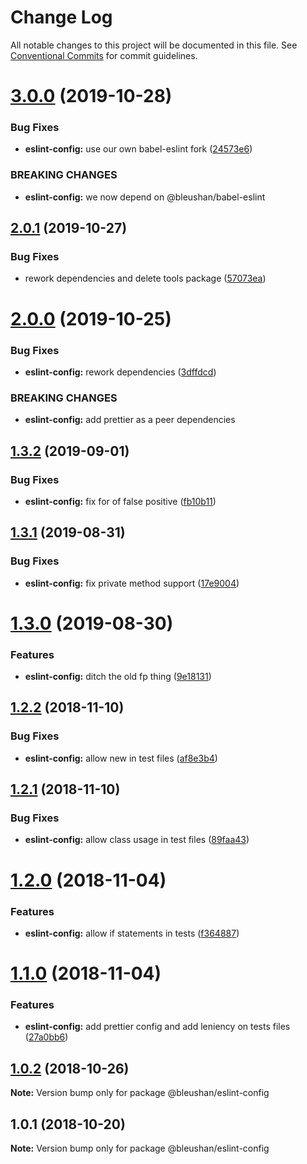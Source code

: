 # Change Log

All notable changes to this project will be documented in this file.
See [Conventional Commits](https://conventionalcommits.org) for commit guidelines.

# [3.0.0](https://github.com/BleuShan/bleushan/compare/@bleushan/eslint-config@2.0.1...@bleushan/eslint-config@3.0.0) (2019-10-28)


### Bug Fixes

* **eslint-config:** use our own babel-eslint fork ([24573e6](https://github.com/BleuShan/bleushan/commit/24573e62e489ec7a5a9cbc32d13e4dfb863bcfba))


### BREAKING CHANGES

* **eslint-config:** we now depend on @bleushan/babel-eslint





## [2.0.1](https://github.com/BleuShan/bleushan/compare/@bleushan/eslint-config@2.0.0...@bleushan/eslint-config@2.0.1) (2019-10-27)


### Bug Fixes

* rework dependencies and delete tools package ([57073ea](https://github.com/BleuShan/bleushan/commit/57073ea962239006bc68eaf7a0e30cdc40822c4b))





# [2.0.0](https://github.com/BleuShan/bleushan/compare/@bleushan/eslint-config@1.3.2...@bleushan/eslint-config@2.0.0) (2019-10-25)


### Bug Fixes

* **eslint-config:** rework dependencies ([3dffdcd](https://github.com/BleuShan/bleushan/commit/3dffdcd))


### BREAKING CHANGES

* **eslint-config:** add prettier as a peer dependencies





## [1.3.2](https://github.com/BleuShan/bleushan/compare/@bleushan/eslint-config@1.3.1...@bleushan/eslint-config@1.3.2) (2019-09-01)


### Bug Fixes

* **eslint-config:** fix for of false positive ([fb10b11](https://github.com/BleuShan/bleushan/commit/fb10b11))





## [1.3.1](https://github.com/BleuShan/bleushan/compare/@bleushan/eslint-config@1.3.0...@bleushan/eslint-config@1.3.1) (2019-08-31)


### Bug Fixes

* **eslint-config:** fix private method support ([17e9004](https://github.com/BleuShan/bleushan/commit/17e9004))





# [1.3.0](https://github.com/BleuShan/bleushan/compare/@bleushan/eslint-config@1.2.2...@bleushan/eslint-config@1.3.0) (2019-08-30)


### Features

* **eslint-config:** ditch the old fp thing ([9e18131](https://github.com/BleuShan/bleushan/commit/9e18131))





## [1.2.2](https://github.com/BleuShan/bleushan/compare/@bleushan/eslint-config@1.2.1...@bleushan/eslint-config@1.2.2) (2018-11-10)


### Bug Fixes

* **eslint-config:** allow new in test files ([af8e3b4](https://github.com/BleuShan/bleushan/commit/af8e3b4))





## [1.2.1](https://github.com/BleuShan/bleushan/compare/@bleushan/eslint-config@1.2.0...@bleushan/eslint-config@1.2.1) (2018-11-10)


### Bug Fixes

* **eslint-config:** allow class usage in test files ([89faa43](https://github.com/BleuShan/bleushan/commit/89faa43))





# [1.2.0](https://github.com/BleuShan/bleushan/compare/@bleushan/eslint-config@1.1.0...@bleushan/eslint-config@1.2.0) (2018-11-04)


### Features

* **eslint-config:** allow if statements in tests ([f364887](https://github.com/BleuShan/bleushan/commit/f364887))





# [1.1.0](https://github.com/BleuShan/bleushan/compare/@bleushan/eslint-config@1.0.2...@bleushan/eslint-config@1.1.0) (2018-11-04)


### Features

* **eslint-config:** add prettier config and add leniency on tests files ([27a0bb6](https://github.com/BleuShan/bleushan/commit/27a0bb6))





## [1.0.2](https://github.com/BleuShan/bleushan/compare/@bleushan/eslint-config@1.0.1...@bleushan/eslint-config@1.0.2) (2018-10-26)

**Note:** Version bump only for package @bleushan/eslint-config





## 1.0.1 (2018-10-20)

**Note:** Version bump only for package @bleushan/eslint-config
